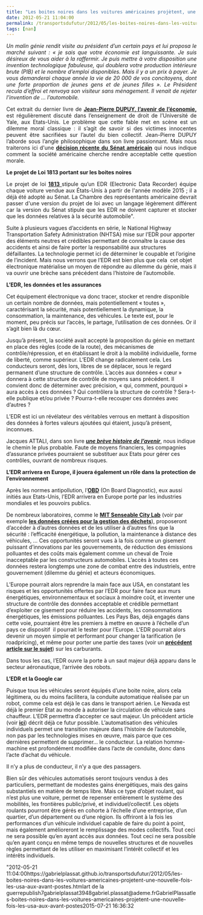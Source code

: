 ```yaml
---
title: "Les boites noires dans les voitures américaines projètent, une nouvelle fois, les USA aux avant-postes des mutations du secteur des transports"
date: 2012-05-21 11:04:00
permalink: /transportsdufutur/2012/05/les-boites-noires-dans-les-voitures-americaines-projetent-une-nouvelle-fois-les-usa-aux-avant-postes.html
tags: [nan]
---
```


<p style="text-align: justify"><em>Un malin génie rendit visite au président d’un certain pays et lui proposa le marché suivant : « je sais que votre économie est languissante. Je suis désireux de vous aider à la raffermir. Je puis mettre à votre disposition une invention technologique fabuleuse, qui doublera votre production intérieure brute (PIB) et le nombre d’emploi disponibles. Mais il y a un prix à payer. Je vous demanderai chaque année la vie de 20 000 de vos concitoyens, dont une forte proportion de jeunes gens et de jeunes filles ». Le Président recula d’effroi et renvoya son visiteur sans ménagement. Il venait de rejeter l’invention de … l’automobile.</em></p> <p style="text-align: justify">Cet extrait du dernier livre de <a href="https://gabrielplassat.github.io/transportsdufutur/2012/05/jean-pierre-dupuy-nous-apporte-dans-son-dernier-ouvrage-des-pistes-de-reflexion-pour-nous-aider-a-penser-le-monde-qui-vient.html" target="_blank"><strong>Jean-Pierre DUPUY, l’avenir de l’économie,</strong></a> est régulièrement discuté dans l’enseignement de droit de l’Université de Yale, aux Etats-Unis. Le problème que cette fable met en scène est un dilemme moral classique : il s’agit de savoir si des victimes innocentes peuvent être sacrifiées sur l’autel du bien collectif. Jean-Pierre DUPUY l’aborde sous l’angle philosophique dans son livre passionnant. Mais nous traiterons ici d'une <a href="http://m.wired.com/autopia/2012/05/congress-black-box/" target="_blank"><strong>décision récente du Sénat américain</strong></a> qui nous indique comment la société américaine cherche rendre acceptable cette question morale. </p>  <!--more-->   <p style="text-align: justify"><strong>Le projet de Loi 1813 portant sur les boites noires</strong></p> <p style="text-align: justify">Le projet de loi <a href="http://www.govtrack.us/congress/bills/112/s1813/text" target="_blank"><strong>1813 </strong></a>stipule qu’un EDR (Electronic Data Recorder) équipe chaque voiture vendue aux États-Unis à partir de l'année modèle 2015 ; il a déjà été adopté au Sénat. La Chambre des représentants américaine devrait passer d'une version du projet de loi avec un langage légèrement différent car la version du Sénat stipule que les EDR ne doivent capturer et stocker que les données relatives à la sécurité automobile".</p> <p style=""text-align: justify"">Suite à plusieurs vagues d’accidents en série, le National Highway Transportation Safety Administration (NHTSA) mise sur l’EDR pour apporter des éléments neutres et crédibles permettant de connaître la cause des accidents et ainsi de faire porter la responsabilité aux structures défaillantes. La technologie permet ici de déterminer le coupable et l’origine de l’incident. Mais nous verrons que l’EDR est bien plus que cela  cet objet électronique matérialise un moyen de répondre au dilemme du génie, mais il va ouvrir une brèche sans précédent dans l’histoire de l’automobile.</p> <p style=""text-align: justify""><strong>L’EDR, les données et les assurances</strong></p> <p style=""text-align: justify"">Cet équipement électronique va donc tracer, stocker et rendre disponible un certain nombre de données, mais potentiellement « toutes », caractérisant la sécurité, mais potentiellement la dynamique, la consommation, la maintenance, des véhicules. Le texte est, pour le moment, peu précis sur l’accès, le partage, l’utilisation de ces données. Or il s’agit bien là du cœur.</p> <p style=""text-align: justify"">Jusqu’à présent, la société avait accepté la proposition du génie en mettant en place des règles (code de la route), des mécanismes de contrôle/répression, et en établissant le droit à la mobilité individuelle, forme de liberté, comme supérieur. L’EDR change radicalement cela. Les conducteurs seront, dès lors, libres de se déplacer, sous le regard permanent d’une structure de contrôle. L’accès aux données « cœur » donnera à cette structure de contrôle de moyens sans précédent. Il convient donc de déterminer avec précision, « qui, comment, pourquoi » aura accès à ces données ? Qui contrôlera la structure de contrôle ? Sera-t-elle publique et/ou privée ? Pourra-t-elle recouper ces données avec d’autres ?</p> <p style=""text-align: justify"">L’EDR est ici un révélateur des véritables verrous en mettant à disposition des données à fortes valeurs ajoutées qui étaient, jusqu’à présent, inconnues.</p> <p style=""text-align: justify"">Jacques ATTALI, dans son livre <a href=""http://www.amazon.fr/br%C3%A8ve-histoire-lavenir-Jacques-Attali/dp/2213631301"" target=""_blank""><strong><em>une brève histoire de l’avenir</em></strong></a>, nous indique le chemin le plus probable. Faute de moyens financiers, les compagnies d’assurance privées pourraient se substituer aux Etats pour gérer ces contrôles, ouvrant de nombreux risques.</p> <p style=""text-align: justify""><strong>L’EDR arrivera en Europe, il jouera également un rôle dans la protection de l’environnement</strong></p> <p style=""text-align: justify"">Après les normes antipollution, l’<a href=""http://fr.wikipedia.org/wiki/On_Board_Diagnostics"" target=""_blank""><strong>OBD</strong></a> (On Board Diagnostic), eux aussi initiés aux Etats-Unis, l’EDR arrivera en Europe porté par les industries mondiales et les pouvoirs publics.</p> <p style=""text-align: justify"">De nombreux laboratoires, comme le <a href=""http://senseable.mit.edu/"" target=""_blank""><strong>MIT Senseable City Lab</strong></a> (voir par exemple <a href=""http://senseable.mit.edu/trashtrack/"" target=""_blank""><strong>les données créées pour la gestion des déchets</strong></a>), proposeront d’accéder à d’autres données et de les utiliser à d’autres fins que la sécurité : l’efficacité énergétique, la pollution, la maintenance à distance des véhicules, … Ces opportunités seront vues à la fois comme un gisement puissant d’innovations par les gouvernements, de réduction des émissions polluantes et des coûts mais également comme un cheval de Troie inacceptable par les constructeurs automobiles. L’accès à toutes ces données restera longtemps une zone de combat entre des industriels, entre gouvernement (dilemme du génie) et acteurs économiques.</p> <p style=""text-align: justify"">L’Europe pourrait alors reprendre la main face aux USA, en constatant les risques et les opportunités offertes par l’EDR pour faire face aux murs énergétiques, environnementaux et sociaux à moindre coût, et inventer une structure de contrôle des données acceptable et crédible permettant d’exploiter ce gisement pour réduire les accidents, les consommations énergétiques, les émissions polluantes. Les Pays Bas, déjà engagés dans cette voie, pourraient être les premiers à mettre en œuvre à l’échelle d’un pays ce dispositif  il pourrait le tester pour l’Europe. L'EDR pourrait alors devenir un moyen simple et performant pour changer la tarification (le roadpricing), et même pour porter une partie des taxes (voir un <a href="https://gabrielplassat.github.io/transportsdufutur/2012/03/le-prix-des-carburants-aujourdhui-et-demain-.html"" target=""_blank""><strong>précédent article sur le sujet</strong></a>) sur les carburants.</p> <p style=""text-align: justify"">Dans tous les cas, l’EDR ouvre la porte à un saut majeur déjà apparu dans le secteur aéronautique, l’arrivée des robots.</p> <p style=""text-align: justify""><strong>L’EDR et la Google car</strong></p> <p style=""text-align: justify"">Puisque tous les véhicules seront équipés d’une boite noire, alors cela légitimera, ou du moins facilitera, la conduite automatique réalisée par un robot, comme cela est déjà le cas dans le transport aérien. Le Nevada est déjà le premier Etat au monde à autoriser la circulation de véhicule sans chauffeur. L’EDR permettra d’accepter ce saut majeur. Un précédent article (voir <a href="https://gabrielplassat.github.io/transportsdufutur/2012/04/nos-systemes-de-transport-et-la-revolution-numerique-pourquoi-cela-va-tout-changer.html"" target=""_blank""><strong>ici</strong></a>) décrit déjà ce futur possible. L’automatisation des véhicules individuels permet une transition majeure dans l’histoire de l’automobile, non pas par les technologies mises en œuvre, mais parce que ces dernières permettent de supprimer… le conducteur. La relation homme-machine est profondément modifiée dans l’acte de conduite, donc dans l’acte d’achat du véhicule.</p> <p style=""text-align: justify"">Il n’y a plus de conducteur, il n’y a que des passagers.</p> <p style=""text-align: justify"">Bien sûr des véhicules automatisés seront toujours vendus à des particuliers, permettant de modestes gains énergétiques, mais des gains substantiels en matière de temps libre. Mais ce type d’objet roulant, qui n’est plus une voiture, permet de repenser entièrement le système des mobilités, les frontières public/privé, et individuel/collectif. Les objets roulants pourront être gérés en cohorte à l’échelle d’une entreprise, d’un quartier, d’un département ou d’une région. Ils offriront à la fois les performances d’un véhicule individuel capable de faire du point à point, mais également amélioreront le remplissage des modes collectifs. Tout ceci ne sera possible qu’en ayant accès aux données. Tout ceci ne sera possible qu’en ayant conçu en même temps de nouvelles structures et de nouvelles règles permettant de les utiliser en maximisant l’intérêt collectif et les intérêts individuels.</p>"2012-05-21 11:04:00https://gabrielplassat.github.io/transportsdufutur/2012/05/les-boites-noires-dans-les-voitures-americaines-projetent-une-nouvelle-fois-les-usa-aux-avant-postes.htmlart de la guerrepublish7gabrielplassat3948gabriel.plassat@ademe.frGabrielPlassatles-boites-noires-dans-les-voitures-americaines-projetent-une-nouvelle-fois-les-usa-aux-avant-postes2015-07-21 16:36:32
